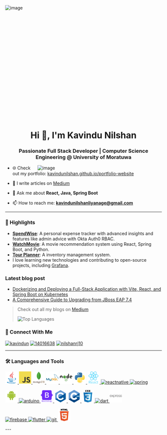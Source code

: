 <img align="right" height="400" width="1000" src="https://user-images.githubusercontent.com/74038190/243078834-72903324-cf57-4e90-80a6-ed3c9734e0ed.gif" alt="image" />
<br/>
<h1 align="center">Hi 👋, I'm Kavindu Nilshan</h1>
<h3 align="center">Passionate Full Stack Developer | Computer Science Engineering @ University of Moratuwa</h3>

<img align="right" width="400" src="https://user-images.githubusercontent.com/74038190/219923809-b86dc415-a0c2-4a38-bc88-ad6cf06395a8.gif" alt="image" /></p>

- 🌐 Check out my portfolio: [kavindunilshan.github.io/portfolio-website](https://kavindunilshan.github.io/portfolio-website/)

- 📝 I write articles on [Medium](https://medium.com/@kavindunilshanliyanage)

- 💬 Ask me about **React, Java, Spring Boot**

- 📫 How to reach me: **kavindunilshanliyanage@gmail.com**

---

### 📂 Highlights
- **[SpendWise](https://github.com/kavindunilshan/spendWise)**: A personal expense tracker with advanced insights and features like admin advice with Okta Auth0 RBAC.
- **[WatchMovie](https://github.com/kavindunilshan/watchMovie)**: A movie recommendation system using React, Spring Boot, and Python.
- **[Tour Planner](https://github.com/kavindunilshan/invex-pro-frontend)**: A inventory management system.
- I love learning new technologies and contributing to open-source projects, including [Grafana](https://github.com/grafana/grafana).
 ### Latest blog post
- [Dockerizing and Deploying a Full-Stack Application with Vite, React, and Spring Boot on Kubernetes](https://medium.com/@kavindunilshanliyanage/dockerizing-and-deploying-a-full-stack-application-with-vite-react-and-spring-boot-on-kubernetes-96b810e90ff2)
- [A Comprehensive Guide to Upgrading from JBoss EAP 7.4](https://medium.com/@kavindunilshanliyanage/a-comprehensive-guide-to-upgrading-from-jboss-eap-7-4-cbe0b63129de)

> Check out all my blogs on [Medium](https://medium.com/@kavindunilshanliyanage)
>
> <img src="https://github-readme-stats.vercel.app/api/top-langs?username=kavindunilshan&show_icons=true&locale=en&layout=compact" alt="Top Languages" />

### 🤝 Connect With Me
<p align="left">
  <a href="https://linkedin.com/in/kavindun" target="blank"><img align="center" src="https://raw.githubusercontent.com/rahuldkjain/github-profile-readme-generator/master/src/images/icons/Social/linked-in-alt.svg" alt="kavindun" height="30" width="40" /></a>
  <a href="https://stackoverflow.com/users/14016638" target="blank"><img align="center" src="https://raw.githubusercontent.com/rahuldkjain/github-profile-readme-generator/master/src/images/icons/Social/stack-overflow.svg" alt="14016638" height="30" width="40" /></a>
  <a href="https://www.hackerrank.com/nilshanrj10" target="blank"><img align="center" src="https://raw.githubusercontent.com/rahuldkjain/github-profile-readme-generator/master/src/images/icons/Social/hackerrank.svg" alt="nilshanrj10" height="30" width="40" /></a>
</p>

---

### 🛠️ Languages and Tools
<p align="left">
   <a href="https://www.java.com" target="_blank" rel="noreferrer"> <img src="https://raw.githubusercontent.com/devicons/devicon/master/icons/java/java-original.svg" alt="java" width="40" height="40"/> </a> <a href="https://developer.mozilla.org/en-US/docs/Web/JavaScript" target="_blank" rel="noreferrer"> <img src="https://raw.githubusercontent.com/devicons/devicon/master/icons/javascript/javascript-original.svg" alt="javascript" width="40" height="40"/> </a> <a href="https://www.mongodb.com/" target="_blank" rel="noreferrer"> <img src="https://raw.githubusercontent.com/devicons/devicon/master/icons/mongodb/mongodb-original-wordmark.svg" alt="mongodb" width="40" height="40"/> </a> <a href="https://www.mysql.com/" target="_blank" rel="noreferrer"><img src="https://raw.githubusercontent.com/devicons/devicon/master/icons/mysql/mysql-original-wordmark.svg" alt="mysql" width="40" height="40"/> </a> <a href="https://nodejs.org" target="_blank" rel="noreferrer"> <img src="https://raw.githubusercontent.com/devicons/devicon/master/icons/nodejs/nodejs-original-wordmark.svg" alt="nodejs" width="40" height="40"/> </a> <a href="https://www.python.org" target="_blank" rel="noreferrer"> <img src="https://raw.githubusercontent.com/devicons/devicon/master/icons/python/python-original.svg" alt="python" width="40" height="40"/> </a> <a href="https://reactjs.org/" target="_blank" rel="noreferrer"> <img src="https://raw.githubusercontent.com/devicons/devicon/master/icons/react/react-original-wordmark.svg" alt="react" width="40" height="40"/> </a> <a href="https://reactnative.dev/" target="_blank" rel="noreferrer"> <img src="https://reactnative.dev/img/header_logo.svg" alt="reactnative" width="40" height="40"/> </a> <a href="https://spring.io/" target="_blank" rel="noreferrer"> <img src="https://www.vectorlogo.zone/logos/springio/springio-icon.svg" alt="spring" width="40" height="40"/> </a>
  <br/> <br/>
  <a href="https://developer.android.com" target="_blank" rel="noreferrer"> <img src="https://raw.githubusercontent.com/devicons/devicon/master/icons/android/android-original-wordmark.svg" alt="android" width="40" height="40"/> </a> <a href="https://www.arduino.cc/" target="_blank" rel="noreferrer"> <img src="https://cdn.worldvectorlogo.com/logos/arduino-1.svg" alt="arduino" width="40" height="40"/> </a> <a href="https://getbootstrap.com" target="_blank" rel="noreferrer"> <img src="https://raw.githubusercontent.com/devicons/devicon/master/icons/bootstrap/bootstrap-plain-wordmark.svg" alt="bootstrap" width="40" height="40"/> </a> <a href="https://www.cprogramming.com/" target="_blank" rel="noreferrer"> <img src="https://raw.githubusercontent.com/devicons/devicon/master/icons/c/c-original.svg" alt="c" width="40" height="40"/> </a> <a href="https://www.w3schools.com/cpp/" target="_blank" rel="noreferrer"> <img src="https://raw.githubusercontent.com/devicons/devicon/master/icons/cplusplus/cplusplus-original.svg" alt="cplusplus" width="40" height="40"/> </a> <a href="https://www.w3schools.com/css/" target="_blank" rel="noreferrer"> <img src="https://raw.githubusercontent.com/devicons/devicon/master/icons/css3/css3-original-wordmark.svg" alt="css3" width="40" height="40"/> </a> <a href="https://dart.dev" target="_blank" rel="noreferrer"> <img src="https://www.vectorlogo.zone/logos/dartlang/dartlang-icon.svg" alt="dart" width="40" height="40"/> </a> <a href="https://expressjs.com" target="_blank" rel="noreferrer"> <img src="https://raw.githubusercontent.com/devicons/devicon/master/icons/express/express-original-wordmark.svg" alt="express" width="40" height="40"/> </a> <a href="https://firebase.google.com/" target="_blank" rel="noreferrer"><br/> <br/><img src="https://www.vectorlogo.zone/logos/firebase/firebase-icon.svg" alt="firebase" width="40" height="40"/> </a> <a href="https://flutter.dev" target="_blank" rel="noreferrer"> <img src="https://www.vectorlogo.zone/logos/flutterio/flutterio-icon.svg" alt="flutter" width="40" height="40"/> </a> <a href="https://git-scm.com/" target="_blank" rel="noreferrer"> <img src="https://www.vectorlogo.zone/logos/git-scm/git-scm-icon.svg" alt="git" width="40" height="40"/> </a> <a href="https://www.w3.org/html/" target="_blank" rel="noreferrer"> <img src="https://raw.githubusercontent.com/devicons/devicon/master/icons/html5/html5-original-wordmark.svg" alt="html5" width="40" height="40"/> </a> </p>
---
